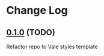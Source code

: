 # Change Log

## [0.1.0](https://github.com/testthedocs/OpenStack/tree/0.1.0) (TODO)

Refactor repo to Vale styles template
